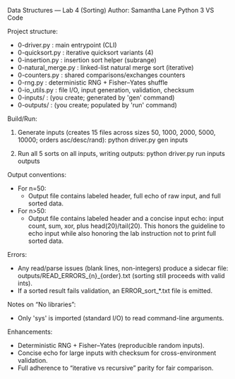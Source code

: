 Data Structures — Lab 4 (Sorting)
Author: Samantha Lane
Python 3
VS Code

Project structure:
- 0-driver.py           : main entrypoint (CLI)
- 0-quicksort.py        : iterative quicksort variants (4)
- 0-insertion.py        : insertion sort helper (subrange)
- 0-natural_merge.py    : linked-list natural merge sort (iterative)
- 0-counters.py         : shared comparisons/exchanges counters
- 0-rng.py              : deterministic RNG + Fisher–Yates shuffle
- 0-io_utils.py         : file I/O, input generation, validation, checksum
- 0-inputs/             : (you create; generated by 'gen' command)
- 0-outputs/            : (you create; populated by 'run' command)

Build/Run:
1) Generate inputs (creates 15 files across sizes 50, 1000, 2000, 5000, 10000; orders asc/desc/rand):
   python driver.py gen inputs

2) Run all 5 sorts on all inputs, writing outputs:
   python driver.py run inputs outputs

Output conventions:
- For n=50:
  * Output file contains labeled header, full echo of raw input, and full sorted data.
- For n>50:
  * Output file contains labeled header and a concise input echo:
    input count, sum, xor, plus head(20)/tail(20). This honors the guideline
    to echo input while also honoring the lab instruction not to print full sorted data.

Errors:
- Any read/parse issues (blank lines, non-integers) produce a sidecar file:
  outputs/READ_ERRORS_{n}_{order}.txt (sorting still proceeds with valid ints).
- If a sorted result fails validation, an ERROR_sort_*.txt file is emitted.

Notes on “No libraries”:
- Only 'sys' is imported (standard I/O) to read command-line arguments.

Enhancements:
- Deterministic RNG + Fisher–Yates (reproducible random inputs).
- Concise echo for large inputs with checksum for cross-environment validation.
- Full adherence to “iterative vs recursive” parity for fair comparison.

